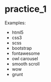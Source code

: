 # practice_1

Examples:

- html5
- css3
- scss
- bootstrap
- fontawesome
- owl carousel
- smooth scroll
- wow
- grunt
